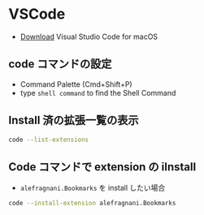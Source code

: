# VSCode

- [Download](https://go.microsoft.com/fwlink/?LinkID=534106) Visual Studio Code for macOS

## code コマンドの設定

- Command Palette (Cmd+Shift+P)
- type `shell command` to find the Shell Command

## Install 済の拡張一覧の表示

```sh
code --list-extensions
```

## Code コマンドで extension の iInstall

- `alefragnani.Bookmarks` を install したい場合

```sh
code --install-extension alefragnani.Bookmarks
```
